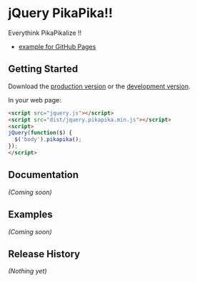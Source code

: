 # jQuery PikaPika!!

Everythink PikaPikalize !!

- [example for GitHub Pages](http://esehara.github.io/jquery-pikapika/)

## Getting Started

Download the [production version][min] or the [development version][max].

[min]: https://raw.githubusercontent.com/esehara/jquery-pikapika/master/dist/jquery.jquery-rainbow.min.js
[max]: https://raw.githubusercontent.com/esehara/jquery-pikapika/master/dist/jquery.jquery-rainbow.js

In your web page:

```html
<script src="jquery.js"></script>
<script src="dist/jquery.pikapika.min.js"></script>
<script>
jQuery(function($) {
  $('body').pikapika();
});
</script>
```

## Documentation
_(Coming soon)_

## Examples
_(Coming soon)_

## Release History
_(Nothing yet)_
